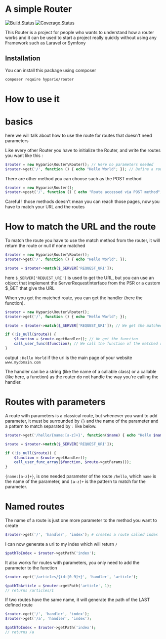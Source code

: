 # A simple Router

[![Build Status](https://travis-ci.org/Hypario/Router.svg?branch=master)](https://travis-ci.org/Hypario/Router)
[![Coverage Status](https://coveralls.io/repos/github/Hypario/Router/badge.svg?branch=master)](https://coveralls.io/github/Hypario/Router?branch=master)

This Router is a project for people who wants to understand how a router works and it can be used to start a project really quickly without using any Framework such as Laravel or Symfony

## Installation

You can install this package using composer

```bash
composer require hypario/router
```

# How to use it

# basics
here we will talk about how to use the route for routes that doesn't need parameters

Like every other Router you have to initialize the Router, and write the routes you want like this :

```php
$router = new Hypario\Router\Router(); // Here no parameters needed
$router->get('/', function () { echo "Hello World"; }); // Define a route in GET method.
```

There are other method you can choose such as the POST method

```php
$router = new Hypario\Router();
$router->post('/', function () { echo "Route accessed via POST method"; });
```

Careful ! those methods doesn't mean you can reach those pages, now you have to match your URL and the routes

# How to match the URL and the route

To match the route you have to use the match method from the router, it will return the route or null if none matched
```php
$router = new Hypario\Router\Router();
$router->get('/', function () { echo "Hello World"; });

$route = $router->match($_SERVER['REQUEST_URI']);
```
here `$_SERVER['REQUEST_URI']` is used to get the URL, but you can use an object that implement the ServerRequestInterface from the PSR or a custom $_GET that give the URL

When you get the matched route, you can get the handler (here the function).
```php
$router = new Hypario\Router\Router();
$router->get('/', function () { echo "Hello World"; });

$route = $router->match($_SERVER['REQUEST_URI']); // We get the matched route

if (!is_null($route)) {
    $function = $route->getHandler(); // We get the function
    call_user_func($function); // We call the function of the matched route
}
```
output : `Hello World` if the url is the main page of your website `www.mydomain.com`

The handler can be a string (like the name of a callable class) or a callable (like here, a function) as the router do not handle the way you're calling the handler.

# Routes with parameters

A route with parameters is a classical route, but whenever you want to add parameter,
it must be surrounded by `{}` and the name of the parameter and a pattern to match 
separated by `:` like below.

```php
$router->get('/hello/{name:[a-z]+}', function($name) { echo "Hello $name";});

$route = $router->match($_SERVER['REQUEST_URI']);

if (!is_null($route)) {
    $function = $route->getHandler();
    call_user_func_array($function, $route->getParams());
}
```

`{name:[a-z]+}`, is one needed parameter of the route `/hello`, which `name` is the name of
the parameter, and `[a-z]+` is the pattern to match for the parameter.

# Named routes

The name of a route is just one more parameter to the method you want to create

```php
$router->get('/', 'handler', 'index'); # creates a route called index
```

I can now generate a uri to my index which will return `/`

```php
$pathToIndex = $router->getPath('index');
```

It also works for routes with parameters, you only need to add the parameter to the function

```php
$router->get('/articles/{id:[0-9]+}', 'handler', 'article');

$pathToArticle = $router->getPath('article', 1); 
// returns /articles/1
```

If two routes have the same name, it will generate the path of the LAST defined route

```php
$router->get('/', 'handler', 'index');
$router->get('/a', 'handler', 'index');

$pathToIndex = $router->getPath('index');
// returns /a
```
